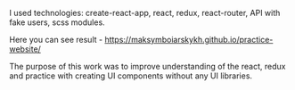 I used technologies: create-react-app, react, redux, react-router, API with fake users, scss modules. 


Here you can see result - https://maksymboiarskykh.github.io/practice-website/


The purpose of this work was to improve understanding of the react, redux and practice with creating UI components without any UI libraries.
